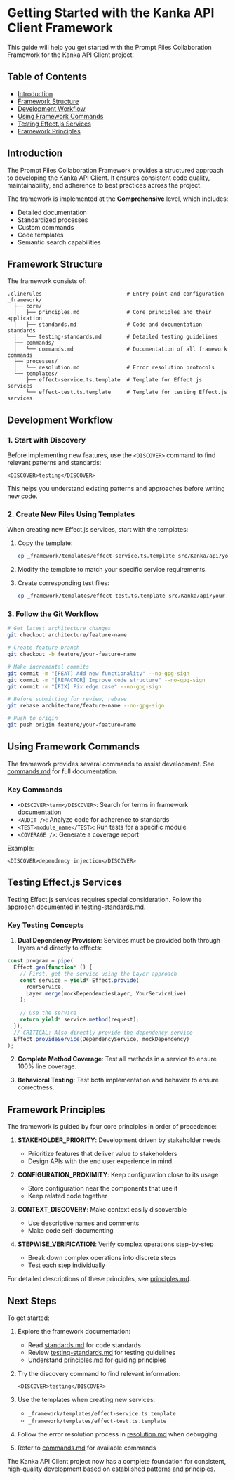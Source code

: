 # Getting Started with the Kanka API Client Framework

This guide will help you get started with the Prompt Files Collaboration Framework for the Kanka API Client project.

## Table of Contents

- [Introduction](#introduction)
- [Framework Structure](#framework-structure)
- [Development Workflow](#development-workflow)
- [Using Framework Commands](#using-framework-commands)
- [Testing Effect.js Services](#testing-effectjs-services)
- [Framework Principles](#framework-principles)

## Introduction

The Prompt Files Collaboration Framework provides a structured approach to developing the Kanka API Client. It ensures consistent code quality, maintainability, and adherence to best practices across the project.

The framework is implemented at the **Comprehensive** level, which includes:
- Detailed documentation
- Standardized processes
- Custom commands
- Code templates
- Semantic search capabilities

## Framework Structure

The framework consists of:

```
.clinerules                           # Entry point and configuration
_framework/
  ├── core/
  │   ├── principles.md               # Core principles and their application
  │   ├── standards.md                # Code and documentation standards
  │   └── testing-standards.md        # Detailed testing guidelines
  ├── commands/
  │   └── commands.md                 # Documentation of all framework commands
  ├── processes/
  │   └── resolution.md               # Error resolution protocols
  └── templates/
      ├── effect-service.ts.template  # Template for Effect.js services
      └── effect-test.ts.template     # Template for testing Effect.js services
```

## Development Workflow

### 1. Start with Discovery

Before implementing new features, use the `<DISCOVER>` command to find relevant patterns and standards:

```
<DISCOVER>testing</DISCOVER>
```

This helps you understand existing patterns and approaches before writing new code.

### 2. Create New Files Using Templates

When creating new Effect.js services, start with the templates:

1. Copy the template:
   ```bash
   cp _framework/templates/effect-service.ts.template src/Kanka/api/your-module/your-service.ts
   ```

2. Modify the template to match your specific service requirements.

3. Create corresponding test files:
   ```bash
   cp _framework/templates/effect-test.ts.template src/Kanka/api/your-module/your-service.test.ts
   ```

### 3. Follow the Git Workflow

```bash
# Get latest architecture changes
git checkout architecture/feature-name

# Create feature branch
git checkout -b feature/your-feature-name

# Make incremental commits
git commit -m "[FEAT] Add new functionality" --no-gpg-sign
git commit -m "[REFACTOR] Improve code structure" --no-gpg-sign
git commit -m "[FIX] Fix edge case" --no-gpg-sign

# Before submitting for review, rebase
git rebase architecture/feature-name --no-gpg-sign

# Push to origin
git push origin feature/your-feature-name
```

## Using Framework Commands

The framework provides several commands to assist development. See [commands.md](./_framework/commands/commands.md) for full documentation.

### Key Commands

- `<DISCOVER>term</DISCOVER>`: Search for terms in framework documentation
- `<AUDIT />`: Analyze code for adherence to standards
- `<TEST>module_name</TEST>`: Run tests for a specific module
- `<COVERAGE />`: Generate a coverage report

Example:
```
<DISCOVER>dependency injection</DISCOVER>
```

## Testing Effect.js Services

Testing Effect.js services requires special consideration. Follow the approach documented in [testing-standards.md](./_framework/core/testing-standards.md).

### Key Testing Concepts

1. **Dual Dependency Provision**: Services must be provided both through layers and directly to effects:

```typescript
const program = pipe(
  Effect.gen(function* () {
    // First, get the service using the Layer approach
    const service = yield* Effect.provide(
      YourService,
      Layer.merge(mockDependenciesLayer, YourServiceLive)
    );
    
    // Use the service
    return yield* service.method(request);
  }),
  // CRITICAL: Also directly provide the dependency service
  Effect.provideService(DependencyService, mockDependency)
);
```

2. **Complete Method Coverage**: Test all methods in a service to ensure 100% line coverage.

3. **Behavioral Testing**: Test both implementation and behavior to ensure correctness.

## Framework Principles

The framework is guided by four core principles in order of precedence:

1. **STAKEHOLDER_PRIORITY**: Development driven by stakeholder needs
   - Prioritize features that deliver value to stakeholders
   - Design APIs with the end user experience in mind

2. **CONFIGURATION_PROXIMITY**: Keep configuration close to its usage
   - Store configuration near the components that use it
   - Keep related code together

3. **CONTEXT_DISCOVERY**: Make context easily discoverable
   - Use descriptive names and comments
   - Make code self-documenting

4. **STEPWISE_VERIFICATION**: Verify complex operations step-by-step
   - Break down complex operations into discrete steps
   - Test each step individually

For detailed descriptions of these principles, see [principles.md](./_framework/core/principles.md).

## Next Steps

To get started:

1. Explore the framework documentation:
   - Read [standards.md](./_framework/core/standards.md) for code standards
   - Review [testing-standards.md](./_framework/core/testing-standards.md) for testing guidelines
   - Understand [principles.md](./_framework/core/principles.md) for guiding principles

2. Try the discovery command to find relevant information:
   ```
   <DISCOVER>testing</DISCOVER>
   ```

3. Use the templates when creating new services:
   - `_framework/templates/effect-service.ts.template`
   - `_framework/templates/effect-test.ts.template`

4. Follow the error resolution process in [resolution.md](./_framework/processes/resolution.md) when debugging

5. Refer to [commands.md](./_framework/commands/commands.md) for available commands

The Kanka API Client project now has a complete foundation for consistent, high-quality development based on established patterns and principles.

